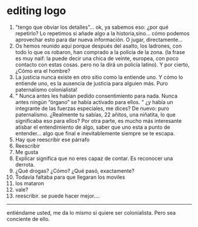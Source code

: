 # editing logo

1. "tengo que obviar los detalles"... ok, ya sabemos eso: ¿por qué repetirlo? Lo repetimos si añade algo a la historia,sino... cómo podemos aprovechar esto para dar nueva información. O jugar, directamente...
2. Os hemos reunido aquí porque después del asalto, los ladrones, con todo lo que os robaron, han comprado a la policía de la zona. (la frase es muy naif: la puede decir una chica de veinte, europea, con poco contacto con estas cosas. pero no la dirá un policía latino). Y por cierto, ¿Cómo era el hombre?
3. La justicia nunca existe en otro sitio como la entiende uno. Y cómo lo entiende uno, es la ausencia de justicia para alguien más. Puro paternalismo colonialista!
4. " Nunca antes les habían pedido consentimiento para nada. Nunca antes ningún “órgano” se había activado para ellos. " ¿y había un integrante de las fuerzas especiales, me dices? De nuevo: puro paternalismo. ¿Realmente tu sabías, 22 añitos, una niñatita, lo que significaba eso para ellos? Por otra parte, es mucho más interesante atisbar el entendimiento de algo, saber que uno esta a punto de entender... algo que final e inevitablemente siempre se te escapa.
5. Hay que reescribir ese párrafo
6. Reescribir
7. Me gusta
8. Explicar significa que no eres capaz de contar. Es reconocer una derrota.
9. ¿Qué drogas? ¿Cómo? ¿Qué pasó, exactamente?
10. Todavía faltaba para que llegaran los moviles
11. los mataron
12. vale?
13. reescribir. se puede hacer mejor....


---
entiéndame usted, me da lo mismo si quiere ser colonialista. Pero sea conciente de ello.
